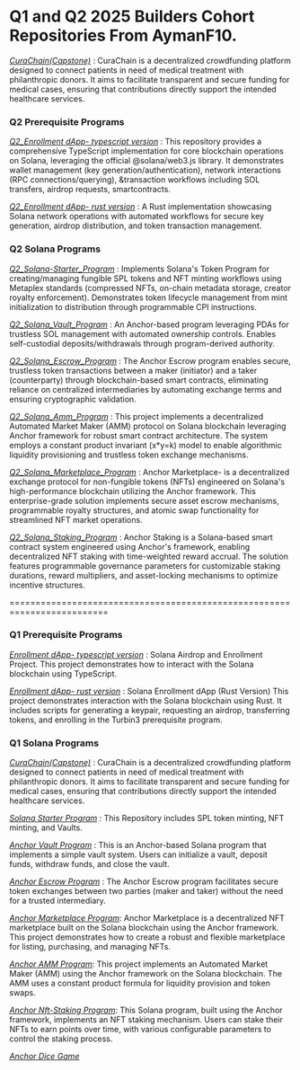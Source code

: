 <h1> Q1 and Q2 2025 Builders Cohort Repositories From AymanF10.</h1>

[*CuraChain(Capstone)*](https://github.com/AymanF10/CuraChain) : CuraChain is a decentralized crowdfunding platform designed to connect patients in need of medical treatment with philanthropic donors. It aims to facilitate transparent and secure funding for medical cases, ensuring that contributions directly support the intended healthcare services.

<h3> Q2 Prerequisite Programs</h3>

[*Q2_Enrollment dApp- typescript version*](https://github.com/AymanF10/Q2_Enrollment_dApp_Typescript_version)  : This repository provides a comprehensive TypeScript implementation for core blockchain operations on Solana, leveraging the official @solana/web3.js library. It demonstrates wallet management (key generation/authentication), network interactions (RPC connections/querying), &transaction workflows including SOL transfers, airdrop requests, smartcontracts.

[*Q2_Enrollment dApp- rust version*](https://github.com/AymanF10/Q2_Enrollment_dApp_Rust_version) : A Rust implementation showcasing Solana network operations with automated workflows for secure key generation, airdrop distribution, and token transaction management.

<h3> Q2 Solana Programs</h3>

[*Q2_Solana-Starter_Program*](https://github.com/AymanF10/Q2_Solana-Starter) : Implements Solana's Token Program for creating/managing fungible SPL tokens and NFT minting workflows using Metaplex standards (compressed NFTs, on-chain metadata storage, creator royalty enforcement). Demonstrates token lifecycle management from mint initialization to distribution through programmable CPI instructions.

[*Q2_Solana_Vault_Program*](https://github.com/AymanF10/Q2_Solana_Vault) : An Anchor-based program leveraging PDAs for trustless SOL management with automated ownership controls. Enables self-custodial deposits/withdrawals through program-derived authority.

[*Q2_Solana_Escrow_Program*](https://github.com/AymanF10/Q2_Solana_Escrow) : The Anchor Escrow program enables secure, trustless token transactions between a maker (initiator) and a taker (counterparty) through blockchain-based smart contracts, eliminating reliance on centralized intermediaries by automating exchange terms and ensuring cryptographic validation.

[*Q2_Solana_Amm_Program*](https://github.com/AymanF10/Q2_Solana_Amm) : This project implements a decentralized Automated Market Maker (AMM) protocol on Solana blockchain leveraging Anchor framework for robust smart contract architecture. The system employs a constant product invariant (x*y=k) model to enable algorithmic liquidity provisioning and trustless token exchange mechanisms.

[*Q2_Solana_Marketplace_Program*](https://github.com/AymanF10/Q2_Solana_Marketplace) : Anchor Marketplace- is a decentralized exchange protocol for non-fungible tokens (NFTs) engineered on Solana's high-performance blockchain utilizing the Anchor framework. This enterprise-grade solution implements secure asset escrow mechanisms, programmable royalty structures, and atomic swap functionality for streamlined NFT market operations.

[*Q2_Solana_Staking_Program*](https://github.com/AymanF10/Q2_Solana_Staking) : Anchor Staking is a Solana-based smart contract system engineered using Anchor's framework, enabling decentralized NFT staking with time-weighted reward accrual. The solution features programmable governance parameters for customizable staking durations, reward multipliers, and asset-locking mechanisms to optimize incentive structures.

=========================================================================

<h3> Q1 Prerequisite Programs</h3>

[*Enrollment dApp- typescript version*](https://github.com/AymanF10/Enrollment_dApp_Typescript_version)  : Solana Airdrop and Enrollment Project. This project demonstrates how to interact with the Solana blockchain using TypeScript. 

[*Enrollment dApp- rust version*](https://github.com/AymanF10/Enrollment_dApp_Rust_version) : Solana Enrollment dApp (Rust Version)
This project demonstrates interaction with the Solana blockchain using Rust. It includes scripts for generating a keypair, requesting an airdrop, transferring tokens, and enrolling in the Turbin3 prerequisite program.

<h3> Q1 Solana Programs</h3>

[*CuraChain(Capstone)*](https://github.com/AymanF10/CuraChain) : CuraChain is a decentralized crowdfunding platform designed to connect patients in need of medical treatment with philanthropic donors. It aims to facilitate transparent and secure funding for medical cases, ensuring that contributions directly support the intended healthcare services.

[*Solana Starter Program*](https://github.com/AymanF10/solana-starter) : This Repository includes SPL token minting, NFT minting, and Vaults.

[*Anchor Vault Program*](https://github.com/AymanF10/anchor_vault) : This is an Anchor-based Solana program that implements a simple vault system. Users can initialize a vault, deposit funds, withdraw funds, and close the vault.

[*Anchor Escrow Program*](https://github.com/AymanF10/anchor_escrow) : The Anchor Escrow program facilitates secure token exchanges between two parties (maker and taker) without the need for a trusted intermediary.

[*Anchor Marketplace Program*](https://github.com/AymanF10/anchor_marketplace): Anchor Marketplace is a decentralized NFT marketplace built on the Solana blockchain using the Anchor framework. This project demonstrates how to create a robust and flexible marketplace for listing, purchasing, and managing NFTs.

[*Anchor AMM Program*](https://github.com/AymanF10/anchor_amm): This project implements an Automated Market Maker (AMM) using the Anchor framework on the Solana blockchain. The AMM uses a constant product formula for liquidity provision and token swaps.

[*Anchor Nft-Staking Program*](https://github.com/AymanF10/anchor_nft_staking): This Solana program, built using the Anchor framework, implements an NFT staking mechanism. Users can stake their NFTs to earn points over time, with various configurable parameters to control the staking process.

[*Anchor Dice Game*](https://github.com/AymanF10/anchor_dice_game)


